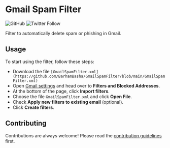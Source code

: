 # Gmail Spam Filter

![GitHub](https://img.shields.io/github/license/BarhamBasha/GmailSpamFilter)
![Twitter Follow](https://img.shields.io/twitter/follow/BarhamBasha?style=social)

Filter to automatically delete spam or phishing in Gmail.

## Usage

To start using the filter, follow these steps:
- Download the file `[GmailSpamFilter.xml](https://github.com/BarhamBasha/GmailSpamFilter/blob/main/GmailSpamFilter.xml)`
- Open [Gmail settings](https://mail.google.com/#settings/filters) and head over to **Filters and Blocked Addresses**.
- At the bottom of the page, click **Import filters**.
- Choose the file `GmailSpamFilter.xml` and click **Open File**.
- Check **Apply new filters to existing email** (optional).
- Click **Create filters**.

## Contributing
Contributions are always welcome! Please read the [contribution guidelines](https://github.com/BarhamBasha/GmailSpamFilter/blob/main/contributing.md) first.
